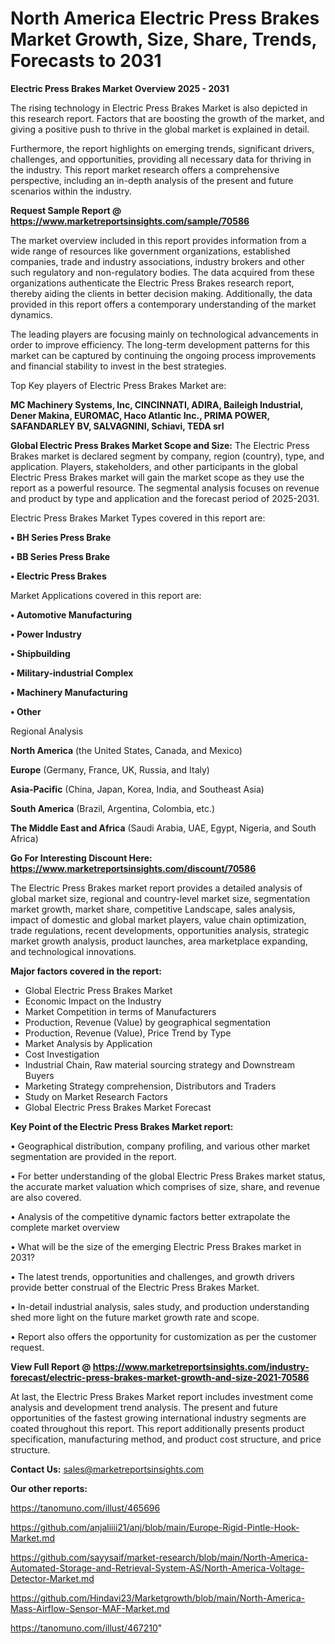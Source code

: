 # North America Electric Press Brakes Market Growth, Size, Share, Trends, Forecasts to 2031

<Strong> Electric Press Brakes Market Overview 2025 - 2031</strong>

The rising technology in Electric Press Brakes Market is also depicted in this research report. Factors that are boosting the growth of the market, and giving a positive push to thrive in the global market is explained in detail.

Furthermore, the report highlights on emerging trends, significant drivers, challenges, and opportunities, providing all necessary data for thriving in the industry. This report market research offers a comprehensive perspective, including an in-depth analysis of the present and future scenarios within the industry.

<strong>Request Sample Report @ <a href=https://www.marketreportsinsights.com/sample/70586>https://www.marketreportsinsights.com/sample/70586</a></strong>

The market overview included in this report provides information from a wide range of resources like government organizations, established companies, trade and industry associations, industry brokers and other such regulatory and non-regulatory bodies. The data acquired from these organizations authenticate the Electric Press Brakes research report, thereby aiding the clients in better decision making. Additionally, the data provided in this report offers a contemporary understanding of the market dynamics.

The leading players are focusing mainly on technological advancements in order to improve efficiency. The long-term development patterns for this market can be captured by continuing the ongoing process improvements and financial stability to invest in the best strategies.

Top Key players of Electric Press Brakes Market are:

<strong>MC Machinery Systems, Inc, CINCINNATI, ADIRA, Baileigh Industrial, Dener Makina, EUROMAC, Haco Atlantic Inc., PRIMA POWER, SAFANDARLEY BV, SALVAGNINI, Schiavi, TEDA srl</strong>

<strong><b>Global Electric Press Brakes Market Scope and Size:</b></strong>
The Electric Press Brakes market is declared segment by company, region (country), type, and application. Players, stakeholders, and other participants in the global Electric Press Brakes market will gain the market scope as they use the report as a powerful resource. The segmental analysis focuses on revenue and product by type and application and the forecast period of 2025-2031.

Electric Press Brakes Market Types covered in this report are:

<strong>• BH Series Press Brake

• BB Series Press Brake

• Electric Press Brakes</strong>

Market Applications covered in this report are:

<strong>• Automotive Manufacturing

• Power Industry

• Shipbuilding

• Military-industrial Complex

• Machinery Manufacturing

• Other</strong> 

Regional Analysis

<strong>North America</strong> (the United States, Canada, and Mexico)

<strong>Europe</strong> (Germany, France, UK, Russia, and Italy)

<strong>Asia-Pacific</strong> (China, Japan, Korea, India, and Southeast Asia)

<strong>South America</strong> (Brazil, Argentina, Colombia, etc.)

<strong>The Middle East and Africa</strong> (Saudi Arabia, UAE, Egypt, Nigeria, and South Africa)

<strong>Go For Interesting Discount Here: <a href=https://www.marketreportsinsights.com/discount/70586>https://www.marketreportsinsights.com/discount/70586</a></strong>

The Electric Press Brakes market report provides a detailed analysis of global market size, regional and country-level market size, segmentation market growth, market share, competitive Landscape, sales analysis, impact of domestic and global market players, value chain optimization, trade regulations, recent developments, opportunities analysis, strategic market growth analysis, product launches, area marketplace expanding, and technological innovations.

<strong><b>Major factors covered in the report:</b></strong>
<ul>
  <li>Global Electric Press Brakes Market </li>
  <li>Economic Impact on the Industry</li>
  <li>Market Competition in terms of Manufacturers</li>
  <li>Production, Revenue (Value) by geographical segmentation</li>
  <li>Production, Revenue (Value), Price Trend by Type</li>
  <li>Market Analysis by Application</li>
  <li>Cost Investigation</li>
  <li>Industrial Chain, Raw material sourcing strategy and Downstream Buyers</li>
  <li>Marketing Strategy comprehension, Distributors and Traders</li>
  <li>Study on Market Research Factors</li>
  <li>Global Electric Press Brakes Market Forecast</li>
</ul>

<strong><b>Key Point of the Electric Press Brakes Market report:</b></strong>

• Geographical distribution, company profiling, and various other market segmentation are provided in the report.

• For better understanding of the global Electric Press Brakes market status, the accurate market valuation which comprises of size, share, and revenue are also covered.

• Analysis of the competitive dynamic factors better extrapolate the complete market overview

• What will be the size of the emerging Electric Press Brakes market in 2031?

• The latest trends, opportunities and challenges, and growth drivers provide better construal of the Electric Press Brakes Market.

• In-detail industrial analysis, sales study, and production understanding shed more light on the future market growth rate and scope.

• Report also offers the opportunity for customization as per the customer request.

<strong><b>View Full Report @ <a href=https://www.marketreportsinsights.com/industry-forecast/electric-press-brakes-market-growth-and-size-2021-70586>https://www.marketreportsinsights.com/industry-forecast/electric-press-brakes-market-growth-and-size-2021-70586</a></b></strong>


At last, the Electric Press Brakes Market report includes investment come analysis and development trend analysis. The present and future opportunities of the fastest growing international industry segments are coated throughout this report. This report additionally presents product specification, manufacturing method, and product cost structure, and price structure.

<strong>Contact Us:</strong>
sales@marketreportsinsights.com

<strong>Our other reports:</strong>

<a href=https://tanomuno.com/illust/465696>https://tanomuno.com/illust/465696</a>

<a href=https://github.com/anjaliiii21/anj/blob/main/Europe-Rigid-Pintle-Hook-Market.md>https://github.com/anjaliiii21/anj/blob/main/Europe-Rigid-Pintle-Hook-Market.md</a>

<a href=https://github.com/sayysaif/market-research/blob/main/North-America-Automated-Storage-and-Retrieval-System-AS/North-America-Voltage-Detector-Market.md>https://github.com/sayysaif/market-research/blob/main/North-America-Automated-Storage-and-Retrieval-System-AS/North-America-Voltage-Detector-Market.md</a>

<a href=https://github.com/Hindavi23/Marketgrowth/blob/main/North-America-Mass-Airflow-Sensor-MAF-Market.md>https://github.com/Hindavi23/Marketgrowth/blob/main/North-America-Mass-Airflow-Sensor-MAF-Market.md</a>

<a href=https://tanomuno.com/illust/467210>https://tanomuno.com/illust/467210</a>"
